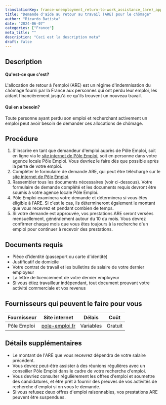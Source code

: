 ```yaml
---
translationKey: france-unemployment_return-to-work_assistance_(are)_application
title: "Demande d'aide au retour au travail (ARE) pour le chômage"
author: "Ricardo Batista"
date: "2024-06-07"
categories: ["France"]
meta_title: ""
description: "Ceci est la description meta"
draft: false
---
```


## Description
#### Qu'est-ce que c'est?
L'allocation de retour à l'emploi (ARE) est un régime d'indemnisation du chômage fourni par la France aux personnes qui ont perdu leur emploi, les aidant financièrement jusqu'à ce qu'ils trouvent un nouveau travail.

#### Qui en a besoin?
Toute personne ayant perdu son emploi et recherchant activement un emploi peut avoir besoin de demander ces allocations de chômage.

## Procédure

1. S'inscrire en tant que demandeur d'emploi auprès de Pôle Emploi, soit en ligne via le [site internet de Pôle Emploi](https://www.pole-emploi.fr/), soit en personne dans votre agence locale Pôle Emploi. Vous devriez le faire dès que possible après la perte de votre emploi.
2. Compléter le formulaire de demande ARE, qui peut être téléchargé sur le [site internet de Pôle Emploi](https://www.pole-emploi.fr/).
3. Rassembler tous les documents nécessaires (voir ci-dessous). Votre formulaire de demande complété et les documents requis devront être soumis à votre agence locale Pôle Emploi.
4. Pôle Emploi examinera votre demande et déterminera si vous êtes éligible à l'ARE. Si c'est le cas, ils détermineront également le montant que vous recevrez et pendant combien de temps.
5. Si votre demande est approuvée, vos prestations ARE seront versées mensuellement, généralement autour du 10 du mois. Vous devrez confirmer chaque mois que vous êtes toujours à la recherche d'un emploi pour continuer à recevoir des prestations.

## Documents requis

- Pièce d'identité (passeport ou carte d'identité)
- Justificatif de domicile
- Votre contrat de travail et les bulletins de salaire de votre dernier employeur
- La lettre de licenciement de votre dernier employeur
- Si vous étiez travailleur indépendant, tout document prouvant votre activité commerciale et vos revenus

## Fournisseurs qui peuvent le faire pour vous

| Fournisseur       | Site internet               | Délais      | Coût      |
| ------------------ | --------------------------- | :----------: | :-------: |
| Pôle Emploi        | [pole-emploi.fr](https://www.pole-emploi.fr/) | Variables    | Gratuit   |

## Détails supplémentaires
- Le montant de l'ARE que vous recevrez dépendra de votre salaire précédent.
- Vous devrez peut-être assister à des réunions régulières avec un conseiller Pôle Emploi dans le cadre de votre recherche d'emploi.
- Vous devriez consulter régulièrement les offres d'emploi et soumettre des candidatures, et être prêt à fournir des preuves de vos activités de recherche d'emploi si on vous le demande.
- Si vous refusez deux offres d'emploi raisonnables, vos prestations ARE peuvent être suspendues.